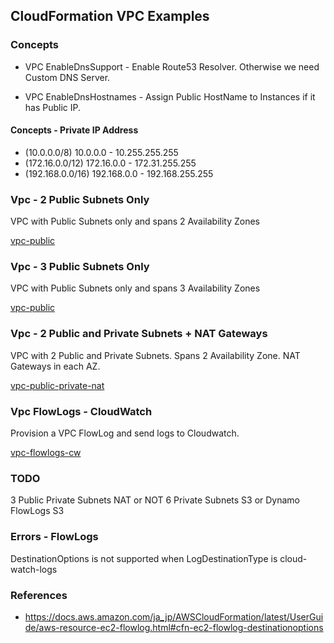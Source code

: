 
## CloudFormation VPC Examples

### Concepts

- VPC EnableDnsSupport - Enable Route53 Resolver. Otherwise we need Custom DNS Server.

- VPC EnableDnsHostnames - Assign Public HostName to Instances if it has Public IP.

#### Concepts - Private IP Address
  
  - (10.0.0.0/8) 10.0.0.0 - 10.255.255.255
  - (172.16.0.0/12) 172.16.0.0 - 172.31.255.255
  - (192.168.0.0/16) 192.168.0.0 - 192.168.255.255

### Vpc - 2 Public Subnets Only

VPC with Public Subnets only and spans 2 Availability Zones

[vpc-public](vpc-public.yaml)

### Vpc - 3 Public Subnets Only

VPC with Public Subnets only and spans 3 Availability Zones

[vpc-public](3az/vpc-public.yaml)

### Vpc - 2 Public and Private Subnets + NAT Gateways

VPC with 2 Public and Private Subnets. Spans 2 Availability Zone. NAT Gateways in each AZ.

[vpc-public-private-nat](vpc-public-private-nat.yaml)

### Vpc FlowLogs - CloudWatch

Provision a VPC FlowLog and send logs to Cloudwatch.

[vpc-flowlogs-cw](vpc-flowlogs-cw.yaml)

### TODO
3 Public Private Subnets
NAT or NOT
6 Private Subnets
S3 or Dynamo
FlowLogs S3

### Errors - FlowLogs

DestinationOptions is not supported when LogDestinationType is cloud-watch-logs


### References

- https://docs.aws.amazon.com/ja_jp/AWSCloudFormation/latest/UserGuide/aws-resource-ec2-flowlog.html#cfn-ec2-flowlog-destinationoptions

